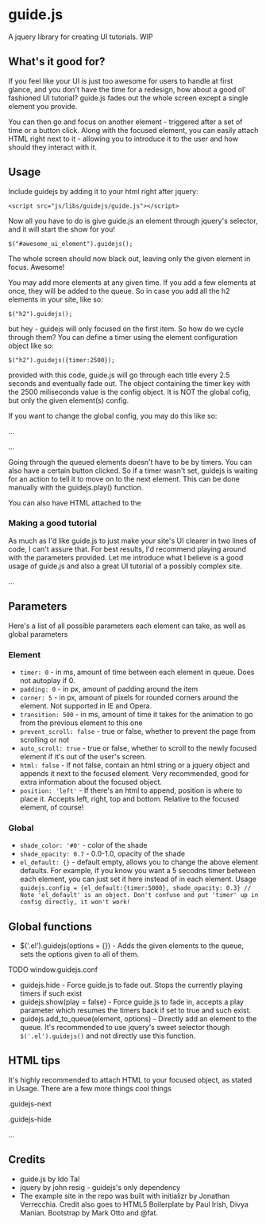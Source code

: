 # guide.js
A jquery library for creating UI tutorials. WIP

## What's it good for?
If you feel like your UI is just too awesome for users to handle at first glance, and you don't have the time for a redesign, how about a good ol' fashioned UI tutorial? guide.js fades out the whole screen except a single element you provide. 

You can then go and focus on another element - triggered after a set of time or a button click. Along with the focused element, you can easily attach HTML right next to it - allowing you to introduce it to the user and how should they interact with it. 

## Usage

Include guidejs by adding it to your html right after jquery:

`<script src="js/libs/guidejs/guide.js"></script>`

Now all you have to do is give guide.js an element through jquery's selector, and it will start the show for you!

`$("#awesome_ui_element").guidejs();`

The whole screen should now black out, leaving only the given element in focus. Awesome! 

You may add more elements at any given time. If you add a few elements at once, they will be added to the queue. So in case you add all the h2 elements in your site, like so:

`$("h2").guidejs();`

but hey - guidejs will only focused on the first item. So how do we cycle through them? You can define a timer using the element configuration object like so:

`$("h2").guidejs({timer:2500});`

provided with this code, guide.js will go through each title every 2.5 seconds and eventually fade out.
The object containing the timer key with the 2500 miliseconds value is the config object. It is NOT the global cofig, but only the given element(s) config.

If you want to change the global config, you may do this like so:

...

...

Going through the queued elements doesn't have to be by timers. You can also have a certain button clicked. So if a timer wasn't set, guidejs is waiting for an action to tell it to move on to the next element. This can be done manually with the guidejs.play() function.

You can also have HTML attached to the 

### Making a good tutorial

As much as I'd like guide.js to just make your site's UI clearer in two lines of code, I can't assure that. For best results, I'd recommend playing around with the parameters provided. Let me introduce what I believe is a good usage of guide.js and also a great UI tutorial of a possibly complex site. 

...

## Parameters

Here's a list of all possible parameters each element can take, as well as global parameters

### Element

* `timer: 0` - in ms, amount of time between each element in queue. Does not autoplay if 0.
* `padding: 0` - in px, amount of padding around the item
* `corner: 5` - in px, amount of pixels for rounded corners around the element. Not supported in IE and Opera.
* `transition: 500` - in ms, amount of time it takes for the animation to go from the previous element to this one
* `prevent_scroll: false` - true or false, whether to prevent the page from scrolling or not
* `auto_scroll: true` - true or false, whether to scroll to the newly focused element if it's out of the user's screen.
* `html: false` - If not false, contain an html string or a jquery object and appends it next to the focused element. Very recommended, good for extra information about the focused object. 
* `position: 'left'` - If there's an html to append, position is where to place it. Accepts left, right, top and bottom. Relative to the focused element, of course!

### Global

* `shade_color: '#0'` - color of the shade
* `shade_opacity: 0.7` - 0.0-1.0, opacity of the shade
* `el_default: {}` - default empty, allows you to change the above element defaults. For example, if you know you want a 5 secodns timer between each element, you can just set it here instead of in each element. Usage
`guidejs.config = {el_default:{timer:5000}, shade_opacity: 0.3} // Note 'el_default' is an object. Don't confuse and put 'timer' up in config directly, it won't work!`

## Global functions

* $('.el').guidejs(options = {}) - Adds the given elements to the queue, sets the options given to all of them.

TODO window.guidejs.conf 

* guidejs.hide - Force guide.js to fade out. Stops the currently playing timers if such exist
* guidejs.show(play = false) - Force guide.js to fade in, accepts a play parameter which resumes the timers back if set to true and such exist.
* guidejs.add_to_queue(element, options) - Directly add an element to the queue. It's recommended to use jquery's sweet selector though `$('.el').guidejs()` and not directly use this function. 


## HTML tips

It's highly recommended to attach HTML to your focused object, as stated in Usage. There are a few more things cool things

.guidejs-next

.guidejs-hide

...

## Credits
* guide.js by Ido Tal
* jquery by john resig - guidejs's only dependency 
* The example site in the repo was built with initializr by Jonathan Verrecchia. Credit also goes to HTML5 Boilerplate by Paul Irish, Divya Manian. Bootstrap by Mark Otto and @fat. 